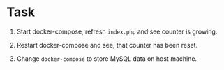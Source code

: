 # Task

1. Start docker-compose, refresh `index.php` and see counter is growing.

2. Restart docker-compose and see, that counter has been reset.

3. Change `docker-compose` to store MySQL data on host machine.
